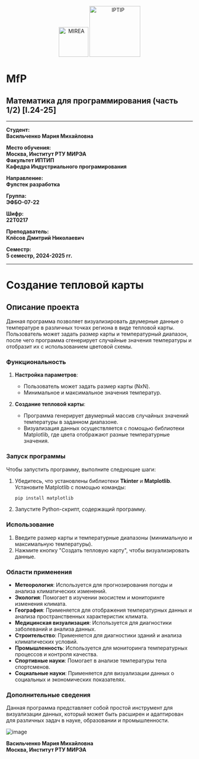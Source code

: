 <p align="center">
  <img src="https://www.mirea.ru/upload/medialibrary/c1a/MIREA_Gerb_Colour.jpg" alt="MIREA" width="80"/>
  <img src="https://www.mirea.ru/upload/medialibrary/26c/FTI_colour.jpg" alt="IPTIP" width="137"/> 
</p>

# MfP
## Математика для программирования (часть 1/2) [I.24-25]
---

**Студент:**  
**Васильченко Мария Михайловна**  

**Место обучения:**  
**Москва, Институт РТУ МИРЭА**  
**Факультет ИПТИП**  
**Кафедра Индустриального програмирования**  

**Направление:**  
**Фулстек разработка**  

**Группа:**  
**ЭФБО-07-22**  

**Шифр:**  
**22Т0217**  

**Преподаватель:**  
**Клёсов Дмитрий Николаевич**  

**Семестр:**  
**5 семестр, 2024-2025 гг.**

---
# Создание тепловой карты

## Описание проекта
Данная программа позволяет визуализировать двумерные данные о температуре в различных точках региона в виде тепловой карты. Пользователь может задать размер карты и температурный диапазон, после чего программа сгенерирует случайные значения температуры и отобразит их с использованием цветовой схемы.

### Функциональность
1. **Настройка параметров**:
   - Пользователь может задать размер карты (NxN).
   - Минимальное и максимальное значения температур.

2. **Создание тепловой карты**:
   - Программа генерирует двумерный массив случайных значений температуры в заданном диапазоне.
   - Визуализация данных осуществляется с помощью библиотеки Matplotlib, где цвета отображают разные температурные значения.

### Запуск программы
Чтобы запустить программу, выполните следующие шаги:
1. Убедитесь, что установлены библиотеки **Tkinter** и **Matplotlib**. Установите Matplotlib с помощью команды:
   ```bash
   pip install matplotlib
   ```
2. Запустите Python-скрипт, содержащий программу.

### Использование
1. Введите размер карты и температурные диапазоны (минимальную и максимальную температуры).
2. Нажмите кнопку "Создать тепловую карту", чтобы визуализировать данные.

### Области применения
- **Метеорология**: Используется для прогнозирования погоды и анализа климатических изменений.
- **Экология**: Помогает в изучении экосистем и мониторинге изменения климата.
- **География**: Применяется для отображения температурных данных и анализа пространственных характеристик климата.
- **Медицинская визуализация**: Используется для диагностики заболеваний и анализа данных.
- **Строительство**: Применяется для диагностики зданий и анализа климатических условий.
- **Промышленность**: Используется для мониторинга температурных процессов и контроля качества.
- **Спортивные науки**: Помогает в анализе температуры тела спортсменов.
- **Социальные науки**: Применяется для визуализации данных о социальных и экономических показателях.

### Дополнительные сведения
Данная программа представляет собой простой инструмент для визуализации данных, который может быть расширен и адаптирован для различных задач в науке, образовании и промышленности.

![image](https://github.com/user-attachments/assets/8648422b-7250-4a2d-826e-24c37b55f8dc)

**Васильченко Мария Михайловна**  
**Москва, Институт РТУ МИРЭА**
